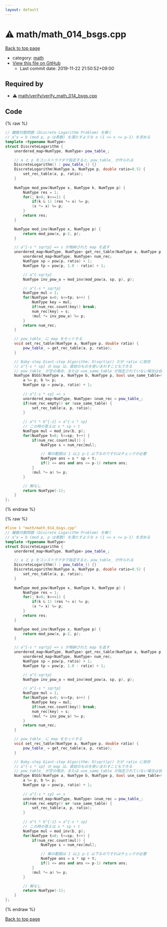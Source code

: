 ```yaml
---
layout: default
---
```


<!-- mathjax config similar to math.stackexchange -->
<script type="text/javascript" async
  src="https://cdnjs.cloudflare.com/ajax/libs/mathjax/2.7.5/MathJax.js?config=TeX-MML-AM_CHTML">
</script>
<script type="text/x-mathjax-config">
  MathJax.Hub.Config({
    TeX: { equationNumbers: { autoNumber: "AMS" }},
    tex2jax: {
      inlineMath: [ ['$','$'] ],
      processEscapes: true
    },
    "HTML-CSS": { matchFontHeight: false },
    displayAlign: "left",
    displayIndent: "2em"
  });
</script>

<script type="text/javascript" src="https://cdnjs.cloudflare.com/ajax/libs/jquery/3.4.1/jquery.min.js"></script>
<script src="https://cdn.jsdelivr.net/npm/jquery-balloon-js@1.1.2/jquery.balloon.min.js" integrity="sha256-ZEYs9VrgAeNuPvs15E39OsyOJaIkXEEt10fzxJ20+2I=" crossorigin="anonymous"></script>
<script type="text/javascript" src="../../assets/js/copy-button.js"></script>
<link rel="stylesheet" href="../../assets/css/copy-button.css" />


# :warning: math/math_014_bsgs.cpp

<a href="../../index.html">Back to top page</a>

* category: <a href="../../index.html#7e676e9e663beb40fd133f5ee24487c2">math</a>
* <a href="{{ site.github.repository_url }}/blob/master/math/math_014_bsgs.cpp">View this file on GitHub</a>
    - Last commit date: 2019-11-22 21:50:52+09:00




## Required by

* :warning: <a href="verify/verify_math_014_bsgs.cpp.html">math/verify/verify_math_014_bsgs.cpp</a>


## Code

<a id="unbundled"></a>
{% raw %}
```cpp
// 離散対数問題 (Discrete Logarithm Problem) を解く
// a^x = b (mod p, p は素数) を満たすような x (1 <= x <= p-1) を求める
template <typename NumType>
struct DiscreteLogarithm {
    unordered_map<NumType, NumType> pow_table_;

    // a と p をコンストラクタで指定すると、pow_table_ が作られる
    DiscreteLogarithm() : pow_table_() {}
    DiscreteLogarithm(NumType a, NumType p, double ratio=0.5) {
        set_rec_table(a, p, ratio);
    }
    
    NumType mod_pow(NumType x, NumType k, NumType p) {
        NumType res = 1;
        for(; k>0; k>>=1) {
            if(k & 1) (res *= x) %= p;
            (x *= x) %= p;
        }
        return res;
    }

    NumType mod_inv(NumType x, NumType p) {
        return mod_pow(x, p-2, p);
    }

    // a^{-s * sqrtp} => s が格納された map を返す
    unordered_map<NumType, NumType> get_rec_table(NumType a, NumType p, double ratio=0.5) {
        unordered_map<NumType, NumType> num_rec;
        NumType sp = pow(p, ratio) + 1;
        NumType tp = pow(p, 1.0 - ratio) + 1;

        // a^{-sqrtp}
        NumType inv_pow_a = mod_inv(mod_pow(a, sp, p), p);

        // a^{-s * sqrtp}
        NumType mul = 1;
        for(NumType s=0; s<=tp; s++) {
            NumType key = mul;
            if(num_rec.count(key)) break;
            num_rec[key] = s;
            (mul *= inv_pow_a) %= p;
        }
        return num_rec;
    }

    // pow_table_ に map をセットする
    void set_rec_table(NumType a, NumType p, double ratio) {
        pow_table_ = get_rec_table(a, p, ratio);
    }

    // Baby-step Giant-step Algorithm: O(sqrt(p)) だが ratio に依存
    // a^{-s * sp} の map は、直前のものを使いまわすこともできる
    // pow_table_ が空の場合、または use_same_table が指定されていない場合は自動的に map が作られ、それが pow_table_ に保存される
    NumType BSGS(NumType a, NumType b, NumType p, bool use_same_table=false, double ratio=0.5) {
        a %= p, b %= p;
        NumType sp = pow(p, ratio) + 1;
        
        // a^{-s * sp} => s
        unordered_map<NumType, NumType> &num_rec = pow_table_;
        if(num_rec.empty() or !use_same_table) {
            set_rec_table(a, p, ratio);
        }
        
        // a^t * b^{-1} = a^{-s * sp}
        // この時の答えは s * sp + t
        NumType mul = mod_inv(b, p);
        for(NumType t=0; t<=sp; t++) {
            if(num_rec.count(mul)) {
                NumType s = num_rec[mul];

                // 解の範囲は 1 以上 p-1 以下なのでそれはチェックが必要
                NumType ans = s * sp + t;
                if(1 <= ans and ans <= p-1) return ans;
            }
            (mul *= a) %= p;
        }

        // 解なし
        return NumType(-1);
    }
};

```
{% endraw %}

<a id="bundled"></a>
{% raw %}
```cpp
#line 1 "math/math_014_bsgs.cpp"
// 離散対数問題 (Discrete Logarithm Problem) を解く
// a^x = b (mod p, p は素数) を満たすような x (1 <= x <= p-1) を求める
template <typename NumType>
struct DiscreteLogarithm {
    unordered_map<NumType, NumType> pow_table_;

    // a と p をコンストラクタで指定すると、pow_table_ が作られる
    DiscreteLogarithm() : pow_table_() {}
    DiscreteLogarithm(NumType a, NumType p, double ratio=0.5) {
        set_rec_table(a, p, ratio);
    }
    
    NumType mod_pow(NumType x, NumType k, NumType p) {
        NumType res = 1;
        for(; k>0; k>>=1) {
            if(k & 1) (res *= x) %= p;
            (x *= x) %= p;
        }
        return res;
    }

    NumType mod_inv(NumType x, NumType p) {
        return mod_pow(x, p-2, p);
    }

    // a^{-s * sqrtp} => s が格納された map を返す
    unordered_map<NumType, NumType> get_rec_table(NumType a, NumType p, double ratio=0.5) {
        unordered_map<NumType, NumType> num_rec;
        NumType sp = pow(p, ratio) + 1;
        NumType tp = pow(p, 1.0 - ratio) + 1;

        // a^{-sqrtp}
        NumType inv_pow_a = mod_inv(mod_pow(a, sp, p), p);

        // a^{-s * sqrtp}
        NumType mul = 1;
        for(NumType s=0; s<=tp; s++) {
            NumType key = mul;
            if(num_rec.count(key)) break;
            num_rec[key] = s;
            (mul *= inv_pow_a) %= p;
        }
        return num_rec;
    }

    // pow_table_ に map をセットする
    void set_rec_table(NumType a, NumType p, double ratio) {
        pow_table_ = get_rec_table(a, p, ratio);
    }

    // Baby-step Giant-step Algorithm: O(sqrt(p)) だが ratio に依存
    // a^{-s * sp} の map は、直前のものを使いまわすこともできる
    // pow_table_ が空の場合、または use_same_table が指定されていない場合は自動的に map が作られ、それが pow_table_ に保存される
    NumType BSGS(NumType a, NumType b, NumType p, bool use_same_table=false, double ratio=0.5) {
        a %= p, b %= p;
        NumType sp = pow(p, ratio) + 1;
        
        // a^{-s * sp} => s
        unordered_map<NumType, NumType> &num_rec = pow_table_;
        if(num_rec.empty() or !use_same_table) {
            set_rec_table(a, p, ratio);
        }
        
        // a^t * b^{-1} = a^{-s * sp}
        // この時の答えは s * sp + t
        NumType mul = mod_inv(b, p);
        for(NumType t=0; t<=sp; t++) {
            if(num_rec.count(mul)) {
                NumType s = num_rec[mul];

                // 解の範囲は 1 以上 p-1 以下なのでそれはチェックが必要
                NumType ans = s * sp + t;
                if(1 <= ans and ans <= p-1) return ans;
            }
            (mul *= a) %= p;
        }

        // 解なし
        return NumType(-1);
    }
};

```
{% endraw %}

<a href="../../index.html">Back to top page</a>

